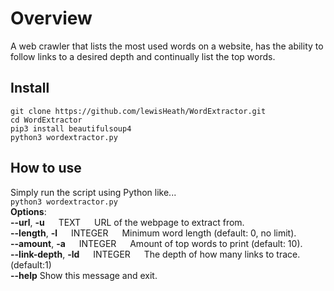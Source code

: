 # Overview
A web crawler that lists the most used words on a website, has the ability to follow links to a desired depth and continually list the top words.
## Install
```
git clone https://github.com/lewisHeath/WordExtractor.git
cd WordExtractor
pip3 install beautifulsoup4
python3 wordextractor.py
```
## How to use
Simply run the script using Python like...  
`python3 wordextractor.py`  
**Options**:  
**--url**, **-u**     &emsp;           TEXT       &emsp;     URL of the webpage to extract from.  
**--length**, **-l**    &emsp;      INTEGER    &emsp;     Minimum word length (default: 0, no limit).  
**--amount**, **-a**     &emsp;     INTEGER    &emsp;     Amount of top words to print (default: 10).  
**--link-depth**, **-ld**  &emsp;   INTEGER    &emsp;     The depth of how many links to trace. (default:1)  
**--help**                                    Show this message and exit.